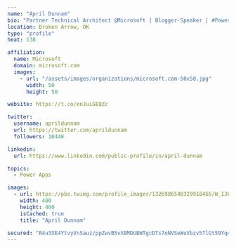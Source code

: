 ```yaml
---
name: "April Dunnam"
bio: "Partner Technical Architect @Microsoft | Blogger-Speaker | #PowerApps, #PowerAutomate, #Office365, #SharePoint | #WIT | #Karaoke Queen"
location: Broken Arrow, OK
type: "profile"
heat: 138

affiliation:
  name: Microsoft
  domain: microsoft.com
  images:
    - url: "/assets/images/organizations/microsoft.com-50x50.jpg"
      width: 50
      height: 50

website: https://t.co/enJuiGEQZc

twitter:
  username: aprildunnam
  url: https://twitter.com/aprildunnam
  followers: 10448

linkedin:
  url: https://www.linkedin.com/public-profile/in/april-dunnam

topics:
  - Power Apps

images:
  - url: https://pbs.twimg.com/profile_images/1326986540329918465/W_IJ6Ih2_400x400.jpg
    width: 400
    height: 400
    isCached: true
    title: "April Dunnam"

secured: "R4u3XE4YtvyVnSauz/ppZwvB5vX8MDUBWTgcDTs7oNVSeWuVbzv5TlGt59Yq4y+NQ6ImvaRYGj/CczjwDWBBzM66DcBlgbTY4tOp+8SgZEH75xi1/ojmkMfxUtT4BzPkxEdyKnVLdwndvJV7jUuVT5RpD6iJyHo32TMqtOVgWKAur1m0/ErbP9mgXC/QdIMjS0HQuqZUUQEcNI0MlDiSLF1ryoBYylTwIAPR3oDfCwDiiWTsm797vfLLCCHBuWaBpJKzJiKR6KM8jkUe5X2GRJFCv0M+7ZZn9lN+0HEAixXz7f0Mk5m0Hnw9n1VUBSOvStgKeTwzP66AOjDYCl2SDBOPf85CGmP1Imrzu0iI+0BhhmQAccUEJJyu8D3F61uTAtmNAWuiyR9TrA7jzECyeYYnnq/n2JE0ampgerYAXj8=;gkA0DOgSaTrdRioTifzWEA=="
---
```


